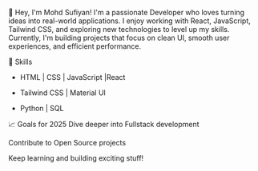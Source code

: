 👋 Hey, I'm Mohd Sufiyan!
I'm a passionate Developer who loves turning ideas into real-world applications.
I enjoy working with React, JavaScript, Tailwind CSS, and exploring new technologies to level up my skills.
Currently, I'm building projects that focus on clean UI, smooth user experiences, and efficient performance.

🚀 Skills

- HTML | CSS | JavaScript |React

- Tailwind CSS | Material UI

- Python | SQL

📈 Goals for 2025
Dive deeper into Fullstack development

Contribute to Open Source projects

Keep learning and building exciting stuff!

